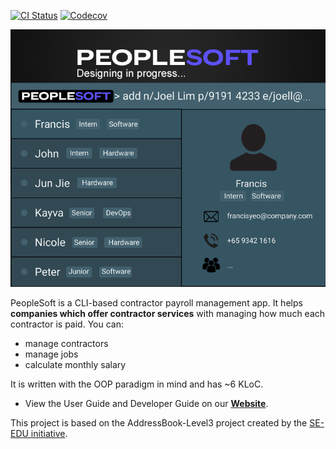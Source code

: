 [![CI Status](https://github.com/AY2122S2-CS2103T-T11-4/tp/actions/workflows/gradle.yml/badge.svg)](https://github.com/AY2122S2-CS2103T-T11-4/tp/actions/workflows/gradle.yml)
[![Codecov](https://codecov.io/gh/AY2122S2-CS2103T-T11-4/tp/branch/master/graph/badge.svg?token=Z0PQIQXY29)](https://codecov.io/gh/AY2122S2-CS2103T-T11-4/tp)

![Ui](docs/images/Ui.png)

PeopleSoft is a CLI-based contractor payroll management app. It helps **companies which offer contractor services** with managing how much each contractor is paid. You can:
- manage contractors
- manage jobs
- calculate monthly salary

It is written with the OOP paradigm in mind and has ~6 KLoC.
* View the User Guide and Developer Guide on our **[Website](https://ay2122s2-cs2103t-t11-4.github.io/tp/)**.

This project is based on the AddressBook-Level3 project created by the [SE-EDU initiative](https://se-education.org).

